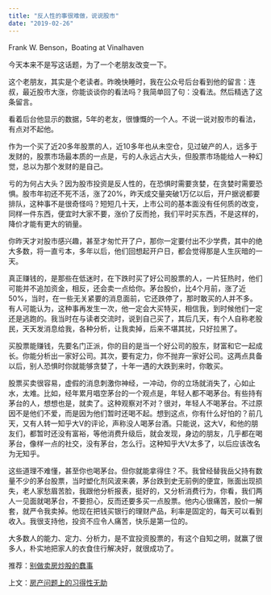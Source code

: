 ```yaml
---
title: "反人性的事很难做，说说股市"
date: "2019-02-26"
---
```


Frank W. Benson，Boating at Vinalhaven

今天本来不是写这话题，为了一个老朋友改变一下。

这个老朋友，其实是个老读者。昨晚快睡时，我在公众号后台看到他的留言：连叔，最近股市大涨，你能谈谈你的看法吗？我简单回了句：没看法。然后精选了这条留言。

看着后台他显示的数据，5年的老友，很慷慨的一个人。不说一说对股市的看法，有点对不起他。

作为一个买了近20多年股票的人，近10多年也从未空仓，见过破产的人，远多于发财的，股票市场最本质的一点是，亏的人永远占大头，但股票市场能给人一种幻觉，总以为那个发财的是自己。

亏的为何占大头？因为股市投资是反人性的，在恐惧时需要贪婪，在贪婪时需要恐惧。股市年初还不死不活，涨了20%，昨天成交量突破1万亿以后，开户据说都要排队，这种事不是很奇怪吗？短短几十天，上市公司的基本面没有任何质的改变，同样一件东西，便宜时大家不要，涨价了反而抢，我们平时买东西，不是这样的，降价才能有更大的销量。

你昨天才对股市感兴趣，甚至才匆忙开了户，那你一定要付出不少学费，其中的绝大多数，将一直亏本，多年以后，他们回想起开户日，都会觉得那是人生灰暗的一天。

真正赚钱的，是那些在低迷时，在下跌时买了好公司股票的人，一片狂热时，他们可能并不追加资金，相反，还会卖一点给你。茅台股价，比4个月前，涨了近50%，当时，在一些无关紧要的消息面前，它还跌停了，那时敢买的人并不多。有人可能认为，这种事再发生一次，他一定会大买特买，相信我，到时候他们一定还是逃跑的。我当时在与读者交流时，说到自己买了，其后几天，有个人自称老股民，天天发消息给我，各种分析，让我卖掉，后来不堪其扰，只好拉黑了。

买股票能赚钱，先要名门正派，你的目的是当一个好公司的股东，财富和它一起成长。你能分析出一家好公司。其次，要有定力，你不抛弃一家好公司。这两点具备以后，别人恐惧时你就能够贪婪了，十年一遇的大跌到来时，你敢买。

股票买卖很容易，虚假的消息刺激你神经，一冲动，你的立场就消失了，心如止水，太难。比如，经年累月唱空茅台的一个观点是，年轻人都不喝茅台。有些持有茅台的人，想想也是，就卖了。这种观察对不对？很对，年轻人不喝茅台。不过原因不是他们不爱，而是因为他们暂时还喝不起。想到这点，你有什么好怕的？前几天，又有人转一知乎大V的评论，声称没人喝茅台酒。只能说，这大V，和他的朋友们，都暂时还没有富裕，等他消费升级后，就会发现，身边的朋友，几乎都在喝茅台，像样一点的社交，没有茅台，怎么行。这种知乎大V太多了，以后应该改名为无知乎。

这些道理不难懂，甚至你也喝茅台。但你就能拿得住？不。我曾经替我岳父持有数量不少的茅台股票，当时塑化剂风波来袭，茅台跌到史无前例的便宜，账面出现损失，老人家愁眉苦脸，我跟他分析报表，挺好的，又分析消费行为，你看，我们两人一见面就喝茅台，不要担心，反而还要多买一点股票。他内心很痛苦，股价一解套，就严令我卖掉。他现在把钱买银行的理财产品，利率是固定的，每天可以看到收入。我很支持他，投资不应令人痛苦，快乐是第一位的。

大多数人的能力、定力、分析力，是不宜投资股票的，有这个自知之明，就赢了很多人，朴实地把家人的衣食住行解决好，就很成功了。

推荐：[别做卖房炒股的蠢事](http://mp.weixin.qq.com/s?__biz=MjM5NDU0Mjk2MQ==&mid=2651631077&idx=1&sn=46872b99bd3db8deb8b6b7474cc5745b&chksm=bd7e29fb8a09a0eddf5eec1d31c9900dde2c44bd25720605640fd99c382c1a7b99eb2ae98ef2&scene=21#wechat_redirect)

上文：[房产问题上的习得性无助](http://mp.weixin.qq.com/s?__biz=MjM5NDU0Mjk2MQ==&mid=2651632698&idx=1&sn=9431164a60fa9f454210bb44d073a660&chksm=bd7e30248a09b932b8fa197bde31c7487cd57b61843597ff5ab886fcdaed9406d8500f8e9298&scene=21#wechat_redirect)
